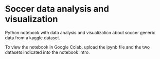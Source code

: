 # Soccer data analysis and visualization
Python notebook with data analysis and visualization about soccer generic data from a kaggle dataset.

To view the notebook in Google Colab, upload the ipynb file and the two datasets indicated into the notebook intro.


